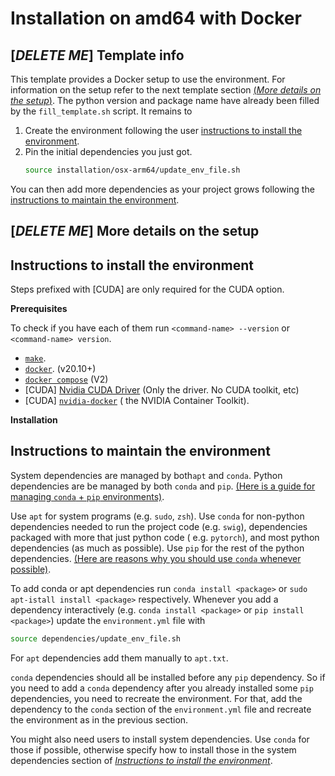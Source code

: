 # Installation on amd64 with Docker

## [_DELETE ME_] Template info

This template provides a Docker setup to use the environment.
For information on the setup refer to the next template section [(_More details on the
setup_)](#_delete-me_-more-details-on-the-setup).
The python version and package name have already been filled by the `fill_template.sh` script.
It remains to

1. Create the environment following the
   user [instructions to install the environment](#instructions-to-install-the-environment).
2. Pin the initial dependencies you just got.
    ```bash
    source installation/osx-arm64/update_env_file.sh 
    ```

You can then add more dependencies as your project grows following
the [instructions to maintain the environment](#instructions-to-maintain-the-environment).

## [_DELETE ME_] More details on the setup

## Instructions to install the environment

Steps prefixed with [CUDA] are only required for the CUDA option.

**Prerequisites**

To check if you have each of them run `<command-name> --version` or `<command-name> version`.

* [`make`](https://cmake.org/install/).
* [`docker`](https://docs.docker.com/engine/). (v20.10+)
* [`docker compose`](https://docs.docker.com/compose/install/) (V2)
* [CUDA] [Nvidia CUDA Driver](https://www.nvidia.com/download/index.aspx) (Only the driver. No CUDA toolkit, etc)
* [CUDA] [`nvidia-docker`](https://docs.nvidia.com/datacenter/cloud-native/container-toolkit/install-guide.html#docker) (
  the NVIDIA Container Toolkit).

**Installation**

## Instructions to maintain the environment

System dependencies are managed by both`apt` and `conda`.
Python dependencies are be managed by both `conda`
and `pip`.
[(Here is a guide for managing `conda` + `pip` environments)](https://docs.conda.io/projects/conda/en/latest/user-guide/tasks/manage-environments.html#using-pip-in-an-environment).

Use `apt` for system programs (e.g. `sudo`, `zsh`).
Use `conda` for non-python dependencies needed to run the project code (e.g. `swig`),
dependencies packaged with more that just python code (
e.g. `pytorch`),
and most python dependencies (as much as possible).
Use `pip` for the rest of the python dependencies.
[(Here are reasons why you should use `conda` whenever possible)](https://numpy.org/install/#numpy-packages--accelerated-linear-algebra-libraries).

To add conda or apt dependencies run `conda install <package>` or `sudo apt-istall install <package>` respectively.
Whenever you add a dependency interactively (e.g. `conda install <package>` or `pip install <package>`)
update the `environment.yml` file with

```bash
source dependencies/update_env_file.sh
```

For `apt` dependencies add them manually to `apt.txt`.

`conda` dependencies should all be installed before any `pip` dependency.
So if you need to add a `conda` dependency after you already installed some `pip` dependencies, you need to recreate
the environment.
For that, add the dependency to the `conda` section of the `environment.yml` file and recreate the environment as in the
previous section.

You might also need users to install system dependencies.
Use `conda` for those if possible, otherwise specify how to install those in the system dependencies section of
[_Instructions to install the environment_](#instructions-to-install-the-environment).